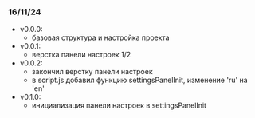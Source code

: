 ### 16/11/24

- v0.0.0:
  - базовая структура и настройка проекта
- v0.0.1:
  - верстка панели настроек 1/2
- v0.0.2:
  - закончил верстку панели настроек
  - в script.js добавил функцию settingsPanelInit, изменение 'ru' на 'en'
- v0.1.0:
  - инициализация панели настроек в settingsPanelInit
